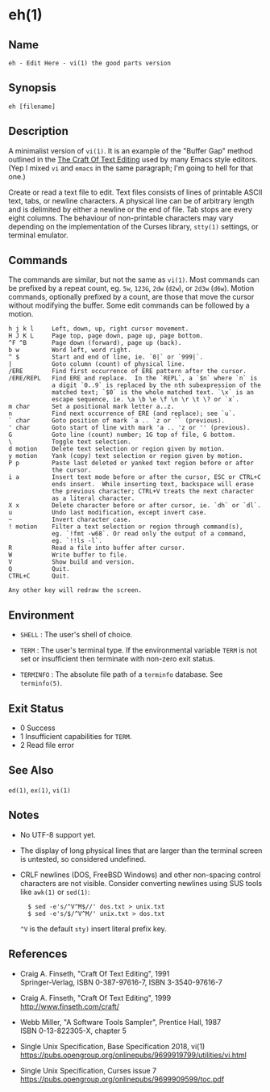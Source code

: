 eh(1)
=====

Name
----

    eh - Edit Here - vi(1) the good parts version


Synopsis
--------

    eh [filename]


Description
-----------

A minimalist version of `vi(1)`.  It is an example of the "Buffer Gap" method outlined in the [The Craft Of Text Editing](http://www.finseth.com/craft/) used by many Emacs style editors.  (Yep I mixed `vi` and `emacs` in the same paragraph; I'm going to hell for that one.)

Create or read a text file to edit.  Text files consists of lines of printable ASCII text, tabs, or newline characters.  A physical line can be of arbitrary length and is delimited by either a newline or the end of file.  Tab stops are every eight columns.  The behaviour of non-printable characters may vary depending on the implementation of the Curses library, `stty(1)` settings, or terminal emulator.


Commands
--------

The commands are similar, but not the same as `vi(1)`.  Most commands can be prefixed by a repeat count, eg. `5w`, `123G`, `2dw` (`d2w`), or `2d3w` (`d6w`).  Motion commands, optionally prefixed by a count, are those that move the cursor without modifying the buffer.  Some edit commands can be followed by a motion.

    h j k l     Left, down, up, right cursor movement.
    H J K L     Page top, page down, page up, page bottom.
    ^F ^B       Page down (forward), page up (back).
    b w         Word left, word right.
    ^ $         Start and end of line, ie. `0|` or `999|`.
    |           Goto column (count) of physical line.
    /ERE        Find first occurrence of ERE pattern after the cursor.
    /ERE/REPL   Find ERE and replace.  In the `REPL`, a `$n` where `n` is
                a digit `0..9` is replaced by the nth subexpression of the
                matched text; `$0` is the whole matched text. `\x` is an
                escape sequence, ie. \a \b \e \f \n \r \t \? or `x`.
    m char      Set a positional mark letter a..z.
    n           Find next occurrence of ERE (and replace); see `u`.
    ` char      Goto position of mark `a .. `z or `` (previous).
    ' char      Goto start of line with mark 'a .. 'z or '' (previous).
    G           Goto line (count) number; 1G top of file, G bottom.
    \           Toggle text selection.
    d motion    Delete text selection or region given by motion.
    y motion    Yank (copy) text selection or region given by motion.
    P p         Paste last deleted or yanked text region before or after
                the cursor.
    i a         Insert text mode before or after the cursor, ESC or CTRL+C
                ends insert.  While inserting text, backspace will erase
                the previous character; CTRL+V treats the next character
                as a literal character.
    X x         Delete character before or after cursor, ie. `dh` or `dl`.
    u           Undo last modification, except invert case.
    ~           Invert character case.
    ! motion    Filter a text selection or region through command(s),
                eg. `!fmt -w68`. Or read only the output of a command,
                eg. `!!ls -l`.
    R           Read a file into buffer after cursor.
    W           Write buffer to file.
    V           Show build and version.
    Q           Quit.
    CTRL+C      Quit.

    Any other key will redraw the screen.


Environment
-----------

* `SHELL` :  The user's shell of choice.

* `TERM` :  The user's terminal type.  If the environmental variable `TERM` is not set or insufficient then terminate with non-zero exit status.

* `TERMINFO` :  The absolute file path of a `terminfo` database.  See `terminfo(5)`.


Exit Status
-----------

- 0     Success
- 1     Insufficient capabilities for `TERM`.
- 2     Read file error


See Also
--------

`ed(1)`, `ex(1)`, `vi(1)`


Notes
-----

* No UTF-8 support yet.

* The display of long physical lines that are larger than the terminal screen is untested, so considered undefined.

* CRLF newlines (DOS, FreeBSD Windows) and other non-spacing control characters are not visible.  Consider converting newlines using SUS tools like `awk(1)` or `sed(1)`:

        $ sed -e's/^V^M$//' dos.txt > unix.txt
        $ sed -e's/$/^V^M/' unix.txt > dos.txt

  `^V` is the default `sty)` insert literal prefix key.

References
----------

* Craig A. Finseth, "Craft Of Text Editing", 1991  
  Springer-Verlag, ISBN 0-387-97616-7, ISBN 3-3540-97616-7

* Craig A. Finseth, "Craft Of Text Editing", 1999  
  <http://www.finseth.com/craft/>

* Webb Miller, "A Software Tools Sampler", Prentice Hall, 1987  
  ISBN 0-13-822305-X, chapter 5

* Single Unix Specification, Base Specification 2018, vi(1)  
  <https://pubs.opengroup.org/onlinepubs/9699919799/utilities/vi.html>

* Single Unix Specification, Curses issue 7  
  <https://pubs.opengroup.org/onlinepubs/9699909599/toc.pdf>
